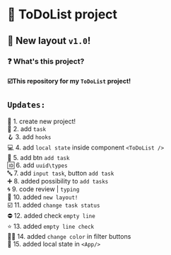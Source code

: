 # 📝 ToDoList project
## 📓 New layout `v1.0`! ###
### ❓ What's this project? ###
#### ☑️This repository for my `ToDoList` project! ####

## `Updates:` ##
🎉 1. create new project!  
📝 2. add `task`   
🪝 3. add `hooks`  
💻 4. add `local state` inside component `<ToDoList />`    
🧈 5. add btn `add task`  
🆔 6. add `uuid\types`    
🔤 7. add `input task`, button `add task`  
➕ 8. added possibility to `add tasks`  
🌀 9. code review | `typing`  
🎨 10. added `new layout!`  
☑️ 11. added `change task status`  
⛔ 12. added check `empty line`  
⭐ 13. added `empty line check`  
🧑‍🎨 14. added `change color` in filter buttons    
📌 15. added local state in `<App/>`

## 

